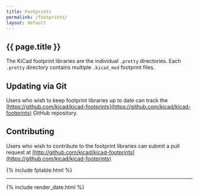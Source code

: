 ```yaml
---
title: Footprints
permalink: /footprints/
layout: default
---
```


## {{ page.title }}

The KiCad footprint libraries are the individual `.pretty` directories. Each `.pretty` directory contains multiple `.kicad_mod` footprint files.

## Updating via Git

Users who wish to keep footprint libraries up to date can track the [https://github.com/kicad/kicad-footprints](https://github.com/kicad/kicad-footprints) GitHub repository. 

## Contributing

Users who wish to contribute to the footprint libraries can submit a pull request at [http://github.com/kicad/kicad-footprints](https://github.com/kicad/kicad-footprints)

{% include fptable.html %}

---

{% include render_date.html %}
